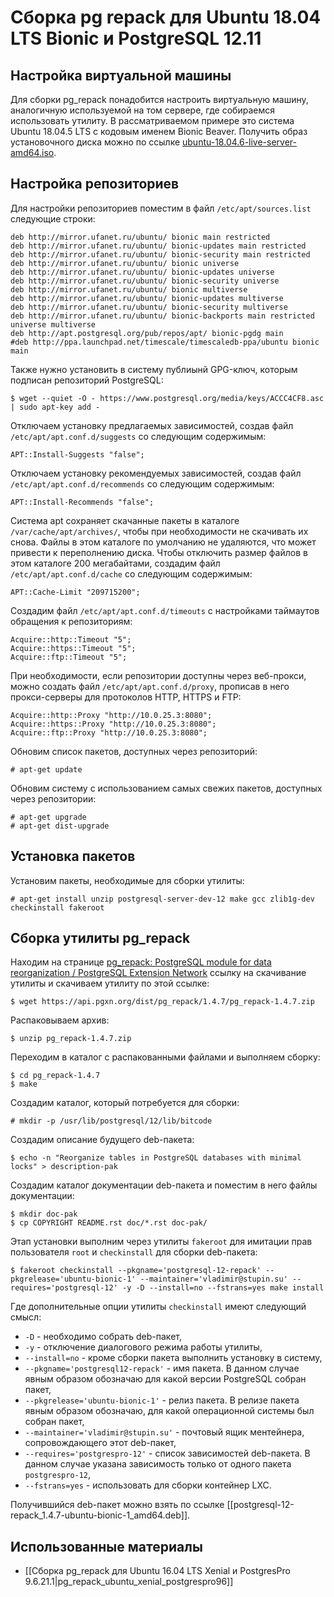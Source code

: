Сборка pg repack для Ubuntu 18.04 LTS Bionic и PostgreSQL 12.11
===============================================================

Настройка виртуальной машины
----------------------------

Для сборки pg_repack понадобится настроить виртуальную машину, аналогичную используемой на том сервере, где собираемся использовать утилиту. В рассматриваемом примере это система Ubuntu 18.04.5 LTS с кодовым именем Bionic Beaver. Получить образ установочного диска можно по ссылке [ubuntu-18.04.6-live-server-amd64.iso](http://www.releases.ubuntu.com/bionic/ubuntu-18.04.6-live-server-amd64.iso).

Настройка репозиториев
----------------------

Для настройки репозиториев поместим в файл `/etc/apt/sources.list` следующие строки:

    deb http://mirror.ufanet.ru/ubuntu/ bionic main restricted
    deb http://mirror.ufanet.ru/ubuntu/ bionic-updates main restricted
    deb http://mirror.ufanet.ru/ubuntu/ bionic-security main restricted
    deb http://mirror.ufanet.ru/ubuntu/ bionic universe
    deb http://mirror.ufanet.ru/ubuntu/ bionic-updates universe
    deb http://mirror.ufanet.ru/ubuntu/ bionic-security universe
    deb http://mirror.ufanet.ru/ubuntu/ bionic multiverse
    deb http://mirror.ufanet.ru/ubuntu/ bionic-updates multiverse
    deb http://mirror.ufanet.ru/ubuntu/ bionic-security multiverse
    deb http://mirror.ufanet.ru/ubuntu/ bionic-backports main restricted universe multiverse
    deb http://apt.postgresql.org/pub/repos/apt/ bionic-pgdg main
    #deb http://ppa.launchpad.net/timescale/timescaledb-ppa/ubuntu bionic main

Также нужно установить в систему публиынй GPG-ключ, которым подписан репозиторий PostgreSQL:

    $ wget --quiet -O - https://www.postgresql.org/media/keys/ACCC4CF8.asc | sudo apt-key add -

Отключаем установку предлагаемых зависимостей, создав файл `/etc/apt/apt.conf.d/suggests` со следующим содержимым:

    APT::Install-Suggests "false";

Отключаем установку рекомендуемых зависимостей, создав файл `/etc/apt/apt.conf.d/recommends` со следующим содержимым:

    APT::Install-Recommends "false";

Система apt сохраняет скачанные пакеты в каталоге `/var/cache/apt/archives/`, чтобы при необходимости не скачивать их снова. Файлы в этом каталоге по умолчанию не удаляются, что может привести к переполнению диска. Чтобы отключить размер файлов в этом каталоге 200 мегабайтами, создадим файл `/etc/apt/apt.conf.d/cache` со следующим содержимым:

    APT::Cache-Limit "209715200";

Создадим файл `/etc/apt/apt.conf.d/timeouts` с настройками таймаутов обращения к репозиториям:

    Acquire::http::Timeout "5";
    Acquire::https::Timeout "5";
    Acquire::ftp::Timeout "5";

При необходимости, если репозитории доступны через веб-прокси, можно создать файл `/etc/apt/apt.conf.d/proxy`, прописав в него прокси-серверы для протоколов HTTP, HTTPS и FTP:

    Acquire::http::Proxy "http://10.0.25.3:8080";
    Acquire::https::Proxy "http://10.0.25.3:8080";
    Acquire::ftp::Proxy "http://10.0.25.3:8080";

Обновим список пакетов, доступных через репозиторий:

    # apt-get update

Обновим систему с использованием самых свежих пакетов, доступных через репозитории:

    # apt-get upgrade
    # apt-get dist-upgrade

Установка пакетов
-----------------

Установим пакеты, необходимые для сборки утилиты:

    # apt-get install unzip postgresql-server-dev-12 make gcc zlib1g-dev checkinstall fakeroot

Сборка утилиты pg_repack
------------------------

Находим на странице [pg_repack: PostgreSQL module for data reorganization / PostgreSQL Extension Network](https://pgxn.org/dist/pg_repack/) ссылку на скачивание утилиты и скачиваем утилиту по этой ссылке:

    $ wget https://api.pgxn.org/dist/pg_repack/1.4.7/pg_repack-1.4.7.zip

Распаковываем архив:

    $ unzip pg_repack-1.4.7.zip

Переходим в каталог с распакованными файлами и выполняем сборку:

    $ cd pg_repack-1.4.7
    $ make

Создадим каталог, который потребуется для сборки:

    # mkdir -p /usr/lib/postgresql/12/lib/bitcode

Создадим описание будущего deb-пакета:

    $ echo -n "Reorganize tables in PostgreSQL databases with minimal locks" > description-pak

Создадим каталог документации deb-пакета и поместим в него файлы документации:

    $ mkdir doc-pak
    $ cp COPYRIGHT README.rst doc/*.rst doc-pak/

Этап установки выполним через утилиты `fakeroot` для имитации прав пользователя `root` и `checkinstall` для сборки deb-пакета:

    $ fakeroot checkinstall --pkgname='postgresql-12-repack' --pkgrelease='ubuntu-bionic-1' --maintainer='vladimir@stupin.su' --requires='postgresql-12' -y -D --install=no --fstrans=yes make install

Где дополнительные опции утилиты `checkinstall` имеют следующий смысл:

* `-D` - необходимо собрать deb-пакет,
* `-y` - отключение диалогового режима работы утилиты,
* `--install=no` - кроме сборки пакета выполнить установку в систему,
* `--pkgname='postgresql12-repack'` - имя пакета. В данном случае явным образом обозначаю для какой версии PostgreSQL собран пакет,
* `--pkgrelease='ubuntu-bionic-1'` - релиз пакета. В релизе пакета явным образом обозначаю, для какой операционной системы был собран пакет,
* `--maintainer='vladimir@stupin.su'` - почтовый ящик ментейнера, сопровождающего этот deb-пакет,
* `--requires='postgrespro-12'` - список зависимостей deb-пакета. В данном случае указана зависимость только от одного пакета `postgrespro-12`,
* `--fstrans=yes` - использовать для сборки контейнер LXC.

Получившийся deb-пакет можно взять по ссылке [[postgresql-12-repack_1.4.7-ubuntu-bionic-1_amd64.deb]].

Использованные материалы
------------------------

* [[Сборка pg_repack для Ubuntu 16.04 LTS Xenial и PostgresPro 9.6.21.1|pg_repack_ubuntu_xenial_postgrespro96]]
